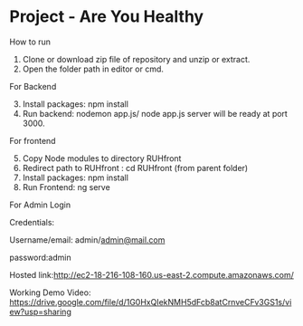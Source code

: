 # Project - Are You Healthy
How to run
1. Clone or download zip file of repository and unzip or extract.
2. Open the folder path in editor or cmd.

For Backend

3. Install packages: npm install
4. Run backend: nodemon app.js/ node app.js
server will be ready at port 3000.

For frontend

5. Copy Node modules to directory RUHfront
6. Redirect path to RUHfront : cd RUHfront (from parent folder)
7. Install packages: npm install
8. Run Frontend: ng serve

For Admin Login

Credentials:

Username/email: admin/admin@mail.com

password:admin

Hosted link:http://ec2-18-216-108-160.us-east-2.compute.amazonaws.com/

Working Demo Video: https://drive.google.com/file/d/1G0HxQIekNMH5dFcb8atCrnveCFv3GS1s/view?usp=sharing
